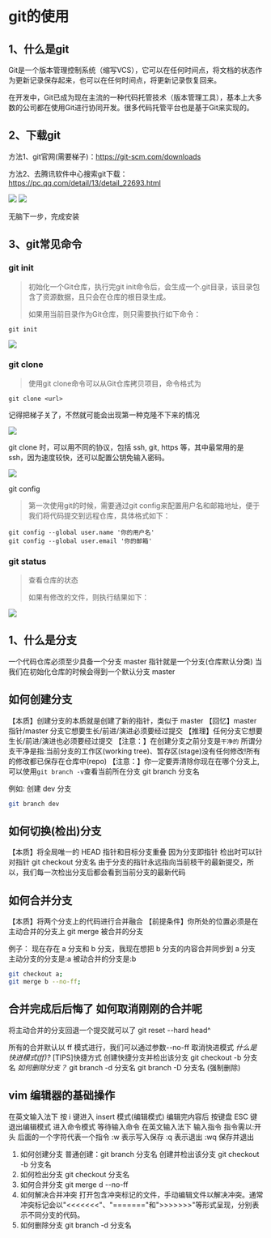 # git的使用

## 1、什么是git

Git是一个版本管理控制系统（缩写VCS），它可以在任何时间点，将文档的状态作为更新记录保存起来，也可以在任何时间点，将更新记录恢复回来。

在开发中，Git已成为现在主流的一种代码托管技术（版本管理工具），基本上大多数的公司都在使用Git进行协同开发。很多代码托管平台也是基于Git来实现的。

## 2、下载git

方法1、git官网(需要梯子)：https://git-scm.com/downloads

方法2、去腾讯软件中心搜索git下载：https://pc.qq.com/detail/13/detail_22693.html

<img src='./images/00/01.png'>

<img src='./images/00/02.png'>

无脑下一步，完成安装

## 3、git常见命令

### git init

> 初始化一个Git仓库，执行完git init命令后，会生成一个.git目录，该目录包含了资源数据，且只会在仓库的根目录生成。
>
> 如果用当前目录作为Git仓库，则只需要执行如下命令：

```
git init
```

<img src='./images/00/03.png'>

### git clone

> 使用git clone命令可以从Git仓库拷贝项目，命令格式为

```
git clone <url>
```

记得把梯子关了，不然就可能会出现第一种克隆不下来的情况

<img src='./images/00/04.png'>

 git clone 时，可以用不同的协议，包括 ssh, git, https 等，其中最常用的是 ssh，因为速度较快，还可以配置公钥免输入密码。

<img src='./images/00/05.png'>

git config

> 第一次使用git的时候，需要通过git config来配置用户名和邮箱地址，便于我们将代码提交到远程仓库，具体格式如下：

```
git config --global user.name '你的用户名'
git config --global user.email '你的邮箱'
```

### git status

>  查看仓库的状态
>
> 如果有修改的文件，则执行结果如下：

<img src='./images/00/06.png'>









































## 1、什么是分支

一个代码仓库必须至少具备一个分支
master 指针就是一个分支(仓库默认分类)
当我们在初始化仓库的时候会得到一个默认分支 master

## 如何创建分支

【本质】创建分支的本质就是创建了新的指针，类似于 master
【回忆】master 指针/master 分支它想要生长/前进/演进必须要经过提交
【推理】任何分支它想要生长/前进/演进也必须要经过提交
【注意：】在创建分支之前分支是`干净的`
所谓分支干净是指:当前分支的工作区(working tree)、暂存区(stage)没有任何修改!所有的修改都已保存在仓库中(repo)
【注意：】你一定要弄清除你现在在哪个分支上,可以使用`git branch -v`查看当前所在分支
git branch 分支名

例如: 创建 dev 分支

```bash
git branch dev
```

## 如何切换(检出)分支

【本质】将全局唯一的 HEAD 指针和目标分支重叠
因为分支即指针 检出时可以针对指针
git checkout 分支名
由于分支的指针永远指向当前枝干的最新提交，所以，我们每一次检出分支后都会看到当前分支的最新代码

## 如何合并分支

【本质】将两个分支上的代码进行合并融合
【前提条件】你所处的位置必须是在主动合并的分支上
git merge 被合并的分支

例子：
现在存在 a 分支和 b 分支，我现在想把 b 分支的内容合并同步到 a 分支
主动分支的分支是:a
被动合并的分支是:b

```bash
git checkout a;
git merge b --no-ff;
```

## 合并完成后后悔了 如何取消刚刚的合并呢

将主动合并的分支回退一个提交就可以了 git reset --hard head^

所有的合并默认以 ff 模式进行，我们可以通过参数--no-ff 取消快进模式
_什么是快进模式(ff)?_
[TIPS]快捷方式 创建快捷分支并检出该分支 git checkout -b 分支名
_如何删除分支？_
git branch -d 分支名
git branch -D 分支名 (强制删除)

## vim 编辑器的基础操作

在英文输入法下 按 i 键进入 insert 模式(编辑模式)
编辑完内容后 按键盘 ESC 键退出编辑模式 进入命令模式 等待输入命令
在英文输入法下 输入指令 指令需以:开头 后面的一个字符代表一个指令
:w 表示写入保存
:q 表示退出
:wq 保存并退出



1. 如何创建分支
   普通创建：git branch 分支名
   创建并检出该分支 git checkout -b 分支名
2. 如何检出分支
   git checkout 分支名
3. 如何合并分支
   git merge d --no-ff
4. 如何解决合并冲突
   打开包含冲突标记的文件，手动编辑文件以解决冲突。通常冲突标记会以"<<<<<<<"、"======="和">>>>>>>"等形式呈现，分别表示不同分支的代码。
5. 如何删除分支
   git branch -d 分支名
